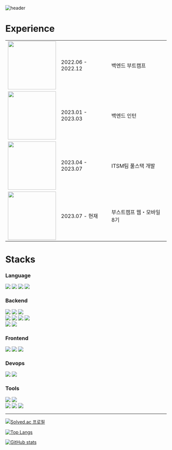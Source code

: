 ![header](https://capsule-render.vercel.app/api?type=waving&color=gradient&customColorList=2,3,4,12,19,21,22,24,30&height=150&section=header&text=KKG&fontAlignY=30&fontSize=55)

# Experience

<table>
  <tr>
    <td><image src="https://github.com/kkg5/kkg5/assets/97646802/7b298df9-7672-4e00-aa96-de37a4059025" width=150px></td>
    <td>2022.06 - 2022.12</td>
    <td>백엔드 부트캠프</td>
  </tr>
  <tr>
    <td><image src="https://github.com/kkg5/kkg5/assets/97646802/b26ec1bd-c79e-4cb7-8aa4-c36acc809c6d" width=150px></td>
    <td>2023.01 - 2023.03</td>
    <td>백엔드 인턴</td>
  </tr>
  <tr>
    <td><image src="https://github.com/kkg5/kkg5/assets/97646802/47a3baaf-cbd3-4b03-bba9-273120a793dd" width=150px></td>
    <td>2023.04 - 2023.07</td>
    <td>ITSM팀 풀스택 개발</td>
  </tr>
  <tr>
    <td><image src="https://github.com/kkg5/kkg5/assets/97646802/e30e4cf9-5265-46a2-b171-867643cd85d7" width=150px></td>
    <td>2023.07 - 현재</td>
    <td>부스트캠프 웹・모바일 8기</td>
  </tr>
</table>

# Stacks
### Language
<img src="https://img.shields.io/badge/java-007396?style=for-the-badge&logo=java&logoColor=white"> <img src="https://img.shields.io/badge/javascript-F7DF1E?style=for-the-badge&logo=javascript&logoColor=black"> <img src="https://img.shields.io/badge/kotlin-7F52FF?style=for-the-badge&logo=kotlin&logoColor=white"> <img src="https://img.shields.io/badge/python-3776AB?style=for-the-badge&logo=python&logoColor=white">

### Backend
<img src="https://img.shields.io/badge/spring-6DB33F?style=for-the-badge&logo=spring&logoColor=white"> <img src="https://img.shields.io/badge/spring_boot-6DB33F?style=for-the-badge&logo=springboot&logoColor=white"> <img src="https://img.shields.io/badge/spring_security-6DB33F?style=for-the-badge&logo=springsecurity&logoColor=white">
<br>
<img src="https://img.shields.io/badge/spring_data_jpa-6DB33F?style=for-the-badge"> <img src="https://img.shields.io/badge/spring_rest_docs-6DB33F?style=for-the-badge"> <img src="https://img.shields.io/badge/querydsl-0089CF?style=for-the-badge"> <img src="https://img.shields.io/badge/mapstruct-E94E1B?style=for-the-badge">
<br>
<img src="https://img.shields.io/badge/mysql-4479A1?style=for-the-badge&logo=mysql&logoColor=white"> <img src="https://img.shields.io/badge/redis-DC382D?style=for-the-badge&logo=redis&logoColor=white">

### Frontend
<img src="https://img.shields.io/badge/html5-E34F26?style=for-the-badge&logo=html5&logoColor=white"> <img src="https://img.shields.io/badge/css-1572B6?style=for-the-badge&logo=css3&logoColor=white"> <img src="https://img.shields.io/badge/vue.js-4FC08D?style=for-the-badge&logo=vue.js&logoColor=white">

### Devops
<img src="https://img.shields.io/badge/linux-FCC624?style=for-the-badge&logo=linux&logoColor=black"> <img src="https://img.shields.io/badge/aws-232F3E?style=for-the-badge&logo=amazon-aws&logoColor=white">
  
### Tools
<img src="https://img.shields.io/badge/github-181717?style=for-the-badge&logo=github&logoColor=white"> <img src="https://img.shields.io/badge/git-F05032?style=for-the-badge&logo=git&logoColor=white">
<br>
<img src="https://img.shields.io/badge/IntelliJ_IDEA-000000?style=for-the-badge&logo=intellij-idea&logoColor=white"> <img src="https://img.shields.io/badge/visual_studio_code-007ACC?style=for-the-badge&logo=visual-studio-code&logoColor=white"> <img src="https://img.shields.io/badge/gradle-02303A?style=for-the-badge&logo=gradle&logoColor=white">
  
---

[![Solved.ac 프로필](http://mazassumnida.wtf/api/v2/generate_badge?boj=kkg0510)](https://solved.ac/profile/kkg0510)

[![Top Langs](https://github-readme-stats.vercel.app/api/top-langs/?username=kkg5&show_icons=true&icon_color=004386&layout=compact&theme=tokyonight)](#none)

[![GitHub stats](https://github-readme-stats.vercel.app/api?username=kkg5&show_icons=true&theme=tokyonight)](#none)

<!--
**kkg5/kkg5** is a ✨ _special_ ✨ repository because its `README.md` (this file) appears on your GitHub profile.

Here are some ideas to get you started:

- 🔭 I’m currently working on ...
- 🌱 I’m currently learning ...
- 👯 I’m looking to collaborate on ...
- 🤔 I’m looking for help with ...
- 💬 Ask me about ...
- 📫 How to reach me: ...
- 😄 Pronouns: ...
- ⚡ Fun fact: ...
-->

